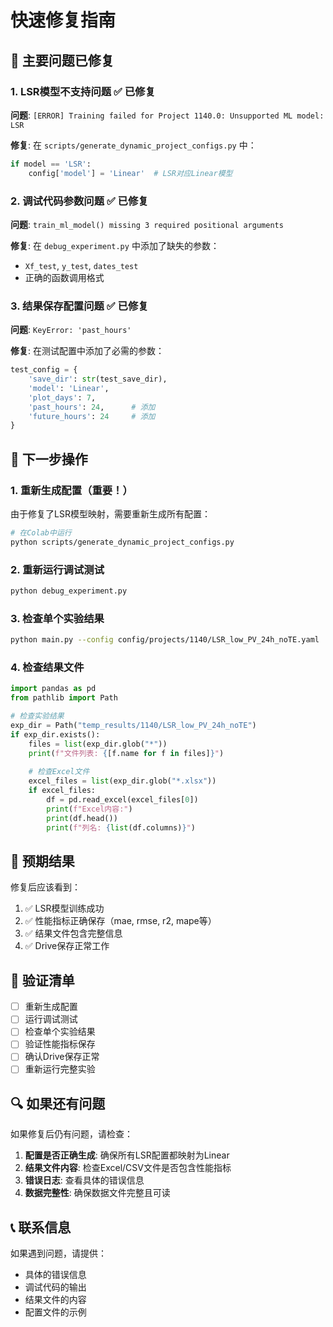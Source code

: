 # 快速修复指南

## 🔧 主要问题已修复

### 1. **LSR模型不支持问题** ✅ 已修复
**问题**: `[ERROR] Training failed for Project 1140.0: Unsupported ML model: LSR`

**修复**: 在 `scripts/generate_dynamic_project_configs.py` 中：
```python
if model == 'LSR':
    config['model'] = 'Linear'  # LSR对应Linear模型
```

### 2. **调试代码参数问题** ✅ 已修复
**问题**: `train_ml_model() missing 3 required positional arguments`

**修复**: 在 `debug_experiment.py` 中添加了缺失的参数：
- `Xf_test`, `y_test`, `dates_test`
- 正确的函数调用格式

### 3. **结果保存配置问题** ✅ 已修复
**问题**: `KeyError: 'past_hours'`

**修复**: 在测试配置中添加了必需的参数：
```python
test_config = {
    'save_dir': str(test_save_dir),
    'model': 'Linear',
    'plot_days': 7,
    'past_hours': 24,      # 添加
    'future_hours': 24     # 添加
}
```

## 🚀 下一步操作

### 1. 重新生成配置（重要！）
由于修复了LSR模型映射，需要重新生成所有配置：

```bash
# 在Colab中运行
python scripts/generate_dynamic_project_configs.py
```

### 2. 重新运行调试测试
```bash
python debug_experiment.py
```

### 3. 检查单个实验结果
```bash
python main.py --config config/projects/1140/LSR_low_PV_24h_noTE.yaml
```

### 4. 检查结果文件
```python
import pandas as pd
from pathlib import Path

# 检查实验结果
exp_dir = Path("temp_results/1140/LSR_low_PV_24h_noTE")
if exp_dir.exists():
    files = list(exp_dir.glob("*"))
    print(f"文件列表: {[f.name for f in files]}")
    
    # 检查Excel文件
    excel_files = list(exp_dir.glob("*.xlsx"))
    if excel_files:
        df = pd.read_excel(excel_files[0])
        print(f"Excel内容:")
        print(df.head())
        print(f"列名: {list(df.columns)}")
```

## 🎯 预期结果

修复后应该看到：
1. ✅ LSR模型训练成功
2. ✅ 性能指标正确保存（mae, rmse, r2, mape等）
3. ✅ 结果文件包含完整信息
4. ✅ Drive保存正常工作

## 📝 验证清单

- [ ] 重新生成配置
- [ ] 运行调试测试
- [ ] 检查单个实验结果
- [ ] 验证性能指标保存
- [ ] 确认Drive保存正常
- [ ] 重新运行完整实验

## 🔍 如果还有问题

如果修复后仍有问题，请检查：

1. **配置是否正确生成**: 确保所有LSR配置都映射为Linear
2. **结果文件内容**: 检查Excel/CSV文件是否包含性能指标
3. **错误日志**: 查看具体的错误信息
4. **数据完整性**: 确保数据文件完整且可读

## 📞 联系信息

如果遇到问题，请提供：
- 具体的错误信息
- 调试代码的输出
- 结果文件的内容
- 配置文件的示例
